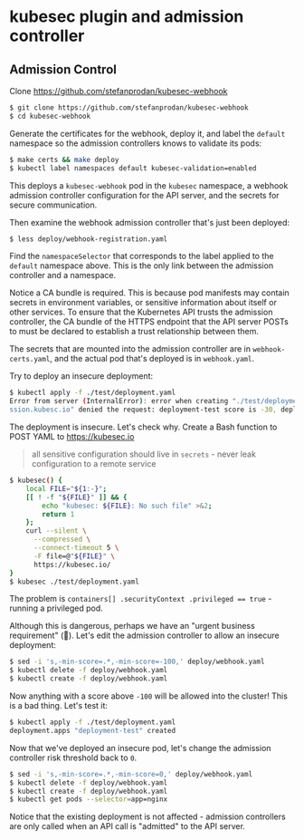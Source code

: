 # kubesec plugin and admission controller


## Admission Control

Clone https://github.com/stefanprodan/kubesec-webhook

```bash
$ git clone https://github.com/stefanprodan/kubesec-webhook
$ cd kubesec-webhook
```

Generate the certificates for the webhook, deploy it, and label the `default` namespace so the admission controllers knows to validate its pods:

```bash
$ make certs && make deploy
$ kubectl label namespaces default kubesec-validation=enabled
```

This deploys a `kubesec-webhook` pod in the `kubesec` namespace, a webhook admission controller configuration for the API server, and the secrets for secure communication.

Then examine the webhook admission controller that's just been deployed:

```bash
$ less deploy/webhook-registration.yaml
```

Find the `namespaceSelector` that corresponds to the label applied to the `default` namespace above. This is the only link between the admission controller and a namespace.

Notice a CA bundle is required. This is because pod manifests may contain secrets in environment variables, or sensitive information about itself or other services. To ensure that the Kubernetes API trusts the admission controller, the CA bundle of the HTTPS endpoint that the API server POSTs to must be declared to establish a trust relationship between them.

The secrets that are mounted into the admission controller are in `webhook-certs.yaml`, and the actual pod that's deployed is in `webhook.yaml`.

Try to deploy an insecure deployment:

```bash
$ kubectl apply -f ./test/deployment.yaml
Error from server (InternalError): error when creating "./test/deployment.yaml": Internal error occurred: admission webhook "deployment.admi
ssion.kubesc.io" denied the request: deployment-test score is -30, deployment minimum accepted score is 0
```

The deployment is insecure. Let's check why. Create a Bash function to POST YAML to https://kubesec.io

> all sensitive configuration should live in `secrets` -  never leak configuration to a remote service

```bash
$ kubesec() {
    local FILE="${1:-}";
    [[ ! -f "${FILE}" ]] && {
        echo "kubesec: ${FILE}: No such file" >&2;
        return 1
    };
    curl --silent \
      --compressed \
      --connect-timeout 5 \
      -F file=@"${FILE}" \
      https://kubesec.io/
}
$ kubesec ./test/deployment.yaml
```

The problem is `containers[] .securityContext .privileged == true` - running a privileged pod.

Although this is dangerous, perhaps we have an "urgent business requirement" (:facepalm:). Let's edit the admission controller to allow an insecure deployment:

```bash
$ sed -i 's,-min-score=.*,-min-score=-100,' deploy/webhook.yaml
$ kubectl delete -f deploy/webhook.yaml
$ kubectl create -f deploy/webhook.yaml
```

Now anything with a score above `-100` will be allowed into the cluster! This is a bad thing. Let's test it:

```bash
$ kubectl apply -f ./test/deployment.yaml
deployment.apps "deployment-test" created
```

Now that we've deployed an insecure pod, let's change the admission controller risk threshold back to `0`.

```bash
$ sed -i 's,-min-score=.*,-min-score=0,' deploy/webhook.yaml
$ kubectl delete -f deploy/webhook.yaml
$ kubectl create -f deploy/webhook.yaml
$ kubectl get pods --selector=app=nginx
```

Notice that the existing deployment is not affected - admission controllers are only called when an API call is "admitted" to the API server.
